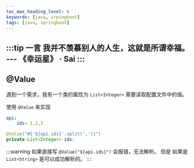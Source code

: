 ```yaml
---
toc_max_heading_level: 6
keywords: [java, srpingboot]
tags: [java, springboot]
---
```





:::tip 一言
我并不羡慕别人的人生，这就是所谓幸福。 --- 《幸运星》 · Sai
:::
---

## @Value

遇到一个需求，我有一个类的属性为 `List<Integer>` 需要读取配置文件中的值。

使用 `@Value` 来实现

```yaml
api:
	ids: 1,2,3
```


```java
@Value("#{'${api.ids}'.split(',')}")
private List<Integer> ids;
```

:::warning
如果直接写 `@Value("${api.ids}")` 会报错，无法解析。 但是 如果是 `List<String>` 是可以成功解析的。 
:::




